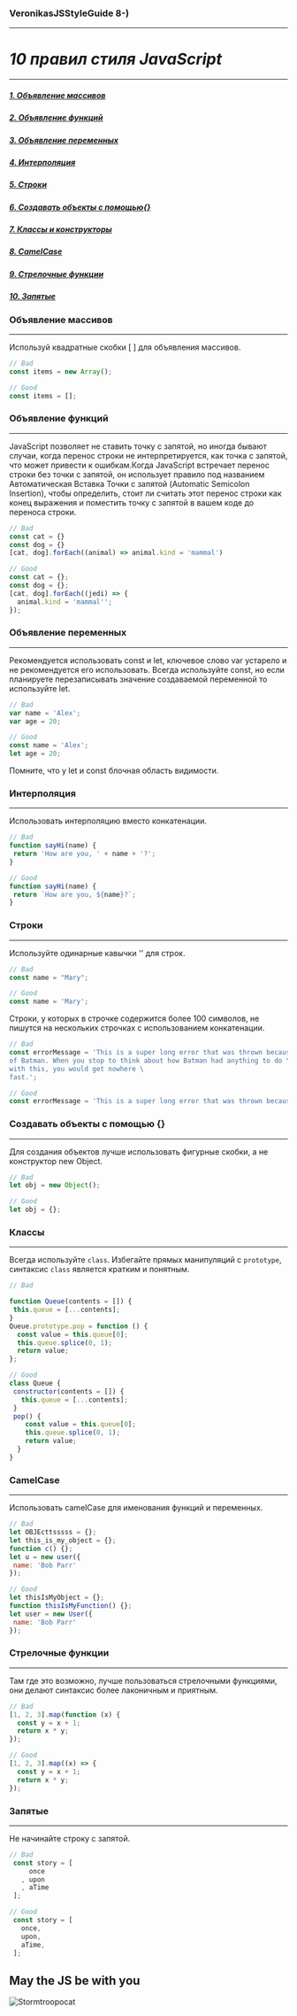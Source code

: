 ### VeronikasJSStyleGuide 8-)
 ---
 # *10 правил стиля  JavaScript*
 ---
 ##### [1. Oбъявлениe массивов](#1)
 ##### [2. Объявление функций](#2)
 ##### [3. Объявление переменных](#3)
 ##### [4. Интерполяция](#4)
 ##### [5. Строки](#5)
 ##### [6. Создавать объекты с помощью{}](#6)
 ##### [7. Классы и конструкторы](#7)
 ##### [8. CamelCase](#8)
 ##### [9. Стрелочные функции](#9)
 ##### [10. Запятые](#10)

 
 ### <a name="1"> Объявлениe массивов</a>
 ---
 Используй квадратные скобки [ ] для объявления массивов.
 
 ``` js
 // Bad
const items = new Array();

// Good
const items = [];
```

 ### <a name="2">Объявление функций</a>
 ---
 JavaScript позволяет не ставить точку с запятой, но иногда бывают случаи, когда перенос строки не интерпретируется, как точка с запятой, что может привести к ошибкам.Когда JavaScript встречает перенос строки без точки с запятой, он использует правило под названием Автоматическая Вставка Точки с запятой (Automatic Semicolon Insertion), чтобы определить, стоит ли считать этот перенос строки как конец выражения и поместить точку с запятой в вашем коде до переноса строки. 

 ``` js
 // Bad
 const cat = {}
 const dog = {}
 [cat, dog].forEach((animal) => animal.kind = 'mammal')

 // Good
 const cat = {};
 const dog = {};
 [cat, dog].forEach((jedi) => {
   animal.kind = 'mammal'';
 });
 ```

 ### <a name="3">Объявление переменных</a>
 ---
 Рекомендуется использовать const и let, ключевое слово var устарело и не рекомендуется его использовать. Всегда используйте const, но если планируете перезаписывать значение создаваемой переменной то используйте let.

 ``` js
 // Bad
 var name = 'Alex';
 var age = 20;
 
 // Good
 const name = 'Alex';
 let age = 20;
 ```
 Помните, что у let и const блочная область видимости.

 ### <a name="4">Интерполяция</a>
 ---
 Использовать интерполяцию вместо конкатенации.

  ``` js
 // Bad
 function sayHi(name) {
   return 'How are you, ' + name + '?';
 }

 // Good
 function sayHi(name) {
   return `How are you, ${name}?`;
 }
 ```

 ### <a name="5">Строки</a>
 ---
 Используйте одинарные кавычки '' для строк.

 ``` js
 // Bad
const name = "Mary";
 
 // Good
const name = 'Mary';
 ```

 Строки, у которых в строчке содержится более 100 символов, не пишутся на нескольких строчках с использованием конкатенации.

 ``` js
 // Bad
const errorMessage = 'This is a super long error that was thrown because \
 of Batman. When you stop to think about how Batman had anything to do \
 with this, you would get nowhere \
 fast.';
 
// Good
const errorMessage = 'This is a super long error that was thrown because of Batman. When you stop to think about how Batman had anything to do with this, you would get nowhere fast.';
```

 ### <a name="6">Создавать объекты с помощью {}</a>
 ---
 Для создания объектов лучше использовать фигурные скобки, а не конструктор new Object.

 ``` js
 // Bad 
 let obj = new Object();

 // Good
 let obj = {};
 ```
 
 ### <a name="7">Классы</a>
 ---
 Всегда используйте `class`. Избегайте прямых манипуляций с `prototype`, синтаксис `class` является кратким и понятным.

 ``` js
 // Bad

 function Queue(contents = []) {
  this.queue = [...contents];
 }
 Queue.prototype.pop = function () {
   const value = this.queue[0];
   this.queue.splice(0, 1);
   return value;
 };

// Good
class Queue {
  constructor(contents = []) {
    this.queue = [...contents];
  }
  pop() {
     const value = this.queue[0];
     this.queue.splice(0, 1);
     return value;
   }
 }
 ```

 ### <a name="8">CamelCase </a>
 ---
 Использовать camelCase для именования функций и переменных.

  ``` js
 // Bad
 let OBJEcttsssss = {};
 let this_is_my_object = {};
 function c() {};
 let u = new user({
   name: 'Bob Parr'
 });

 // Good
 let thisIsMyObject = {};
 function thisIsMyFunction() {};
 let user = new User({
   name: 'Bob Parr'
 });
 ```
  
 ### <a name="9">Cтрелочные функции</a>
 ---
 Там где это возможно, лучше пользоваться стрелочными функциями, они делают синтаксис более лаконичным и приятным.

 ``` js
 // Bad
 [1, 2, 3].map(function (x) {
   const y = x + 1;
   return x * y;
 });

 // Good
 [1, 2, 3].map((x) => {
   const y = x + 1;
   return x * y;
 });
 ```

 ### <a name="10">Запятые</a>
 ---
 Не начинайте строку с запятой.

``` js
// Bad
 const story = [
     once
   , upon
   , aTime
 ];

// Good
 const story = [
   once,
   upon,
   aTime,
 ];
 ```
 
 ## May the JS be with you
![Stormtroopocat](https://octodex.github.com/images/stormtroopocat.jpg "The Stormtroopocat")
